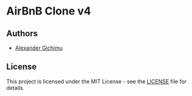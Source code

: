 # AirBnB Clone v4

## Authors
- [Alexander Gichimu](https://github.com/agichimu)

## License
This project is licensed under the MIT License - see the [LICENSE](LICENSE) file for details.

